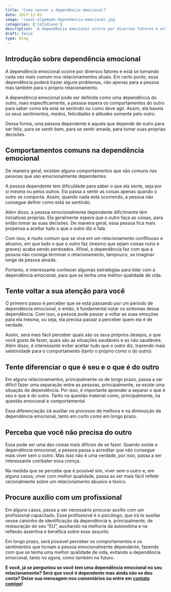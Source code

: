 ```yaml
---
title: 'Como vencer a dependência emocional?'
date: 2017-12-03
image: 'casal-algemado-dependencia-emocional.jpg'
categories: ['Cotidiano']
description: 'A dependência emocional ocorre por diversos fatores e está se tornando cada vez mais comum nos relacionamentos atuais. Em certo ponto, essa dependência po..'
draft: false
type: blog
---
```


## Introdução sobre dependência emocional

A dependência emocional ocorre por diversos fatores e está se tornando cada vez mais comum nos relacionamentos atuais. Em certo ponto, essa dependência poderá trazer alguns problemas, não apenas para a pessoa mas também para o próprio relacionamento.

A dependência emocional pode ser definida como uma dependência do outro, mais especificamente, a pessoa espera os comportamentos do outro para saber como ela está se sentindo ou como deve agir. Assim, ela baseia os seus sentimentos, medos, felicidades e atitudes somente pelo outro.

Dessa forma, uma pessoa dependente é aquela que depende de outro para ser feliz, para se sentir bem, para se sentir amada, para tomar suas próprias decisões.

## **Comportamentos comuns na dependência emocional**

De maneira geral, existem alguns comportamentos que são comuns nas pessoas que são emocionalmente dependentes.

A pessoa dependente tem dificuldade para saber o que ela sente, seja por si mesma ou pelos outros. Ela passa a sentir as coisas apenas quando o outro se comporta. Assim, quando nada está ocorrendo, a pessoa não consegue definir como está se sentindo.

Além disso, a pessoa emocionalmente dependente dificilmente têm iniciativas próprias. Ela geralmente espera que o outro faça as coisas, para então tomar as suas decisões. De maneira geral, essa pessoa fica mais propensa a aceitar tudo o que o outro diz e fala.

Com isso, é muito comum que se viva em um relacionamento conflituoso e abusivo, em que tudo o que o outro faz (mesmo que sejam coisas ruins e graves) acaba sendo perdoados. Afinal, a dependência faz com que a pessoa não consiga terminar o relacionamento, tampouco, se imaginar longe da pessoa amada.

Portanto, é interessante conhecer algumas estratégias para lidar com a dependência emocional, para que se tenha uma melhor qualidade de vida.

## **Tente voltar a sua atenção para você**

O primeiro passo é perceber que se está passando por um período de dependência emocional, e então, é fundamental notar os sintomas dessa dependência. Com isso, a pessoa pode passar a voltar as suas emoções para ela mesma, ou seja, ela precisa passar a perceber quem ela é de verdade.

Assim, será mais fácil perceber quais são os seus próprios desejos, o que você gosta de fazer, quais são as situações saudáveis e as não saudáveis. Além disso, é interessante evitar aceitar tudo que o outro diz, trazendo mais seletividade para o comportamento (tanto o próprio como o do outro).

## **Tente diferenciar o que é seu e o que é do outro**

Em alguns relacionamentos, principalmente os de longo prazo, passa a ser difícil fazer uma separação entre as pessoas, principalmente, se existe uma situação de dependência. Por isso, é importante aprender a separar o que é seu e que é do outro. Tanto na questão material como, principalmente, na questão emocional e comportamental.

Essa diferenciação irá auxiliar no processo de melhora e na diminuição da dependência emocional, tanto em curto como em longo prazo.

## **Perceba que você não precisa do outro**

Essa pode ser uma das coisas mais difíceis de se fazer. Quando existe a dependência emocional, a pessoa passa a acreditar que não consegue mais viver sem o outro. Mas isso não é uma verdade, por isso, passa a ser interessante combater essa crença.

Na medida que se percebe que é possível sim, viver sem o outro e, em alguns casos, viver com melhor qualidade, passa as ser mais fácil refletir racionalmente sobre um relacionamento abusivo e tóxico.

## **Procure auxílio com um profissional**

Em alguns casos, passa a ser necessário procurar auxílio com um profissional capacitado. Esse profissional é o psicólogo, que irá te auxiliar nesse caminho de identificação da dependência e, principalmente, de restauração do seu “EU”, auxiliando na melhoria da autoestima e na reflexão assertiva e benéfica sobre esse assunto.

Em longo prazo, será possível perceber os comportamentos e os sentimentos que tornam a pessoa emocionalmente dependente, fazendo com que se tenha uma melhor qualidade de vida, evitando a dependência emocional, tanto no agora, como também no futuro.

**E você, já se perguntou se você tem uma dependência emocional no seu relacionamento? Será que você é dependente mas ainda não se deu conta? Deixe sua mensagem nos comentários ou entre em** [**contato comigo**](/contato/)**!**
